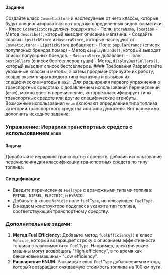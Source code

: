 #### Задание 
Создайте класс `CosmeticStore` и наследуемые от него классы,
которые будут специализироваться на продаже определенных видов косметики. -
Класс `CosmeticStore` должен содержать: - Поля: `storeName`, `location` - Метод
`describe()`, который выводит описание магазина. - Создайте классы
`LipstickStore` и `MascaraStore`, которые наследуют от `CosmeticStore`: -
`LipstickStore` добавляет: - Поле: `popularBrands` (список популярных брендов
помад) - Метод `displayBrands()`, который выводит список популярных брендов. -
`MascaraStore` добавляет: - Поле: `bestSellers` (список бестселлеров туши) -
Метод `displayBestSellers()`, который выводит список бестселлеров. ####
Требования Разработайте указанные классы и методы, а затем продемонстрируйте их
работу, создав экземпляры каждого типа магазина и вызывая их специфические
методы в `main`. Для расширения первого упражнения о транспортных средствах с
добавлением использования перечислений (`enum`), можно ввести перечисление,
которое классифицирует типы транспортных средств или другие специфические
атрибуты. Возможные использования `enum` включают определение типа топлива,
категории транспортного средства или типа двигателя. Вот как можно дополнить
исходное задание:

### Упражнение: Иерархия транспортных средств с использованием `enum`

#### Задача
Доработайте иерархию транспортных средств, добавив использование перечисления для классификации транспортных средств по типу топлива.

#### Спецификация:
- Введите перечисление `FuelType` с возможными типами топлива: `PETROL`, `DIESEL`, `ELECTRIC`, и `HYBRID`.
- Добавьте в класс `Vehicle` поле `fuelType`, использующее `FuelType`.
- В каждом конструкторе подкласса укажите тип топлива, соответствующий транспортному средству.


### Дополнительные задачи:
1. **Метод Fuel Efficiency**: Добавьте метод `fuelEfficiency()` в класс `Vehicle`, который возвращает строку с описанием эффективности топлива в зависимости от `FuelType`. Например, электрические машины могут возвращать "High efficiency", в то время как бензиновые машины - "Low efficiency".
2. **Расширение ENUM**: Расширьте `enum FuelType` добавлением метода, который возвращает ожидаемую стоимость топлива на 100 км пути.
	